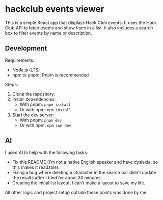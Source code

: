 # hackclub events viewer

This is a simple React app that displays Hack Club events.
It uses the Hack Club API to fetch events and show them in a list.
It also includes a search box to filter events by name or description.

## Development

Requirements:

- Node.js (LTS)
- npm or pnpm, Pnpm is recommended

Steps:

1. Clone the repository.
2. Install dependencies:
    - With pnpm: `pnpm install`
    - Or with npm: `npm install`
3. Start the dev server:
    - With pnpm: `pnpm dev`
    - Or with npm: `npm run dev`

## AI

I used AI to help with the following tasks:

- Fix this README (I'm not a native English speaker and have dyslexia, so this makes it readable).
- Fixing a bug where deleting a character in the search bar didn't update the results after I tried for about 30 minutes.
- Creating the initial list layout, I can't make a layout to save my life.

All other logic and project setup outside these points was done by me.
